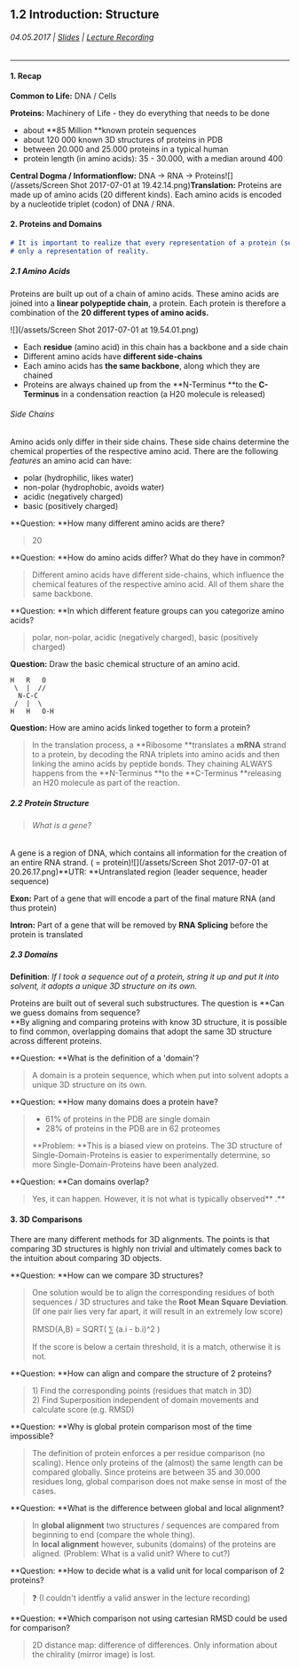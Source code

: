 ## 1.2 Introduction: Structure

###### 04.05.2017 \| [Slides](https://www.rostlab.org/sites/default/files/fileadmin/teaching/SoSe17/PP1CS/cb1e_20170504_intro2_structure.pdf) \| [Lecture Recording ](https://www.youtube.com/watch?v=8g0G5C4rRNA&list=PLg46T0OlBIJ9abbsmUL-ux24DCpoUlC1J&index=2)

---

#### 1. Recap

**Common to Life:** DNA / Cells

**Proteins:** Machinery of Life - they do everything that needs to be done

* about **85 Million **known protein sequences
* about 120 000 known 3D structures of proteins in PDB
* between 20.000 and 25.000 proteins in a typical human
* protein length \(in amino acids\): 35 - 30.000, with a median around 400

**Central Dogma / Informationflow:** DNA -&gt; RNA -&gt; Proteins![](/assets/Screen Shot 2017-07-01 at 19.42.14.png)**Translation:** Proteins are made up of amino acids \(20 different kinds\). Each amino acids is encoded by a nucleotide triplet \(codon\) of DNA / RNA.

#### 2. Proteins and Domains

```markdown
# It is important to realize that every representation of a protein (sequence, image, ...) is 
# only a representation of reality.
```

##### 2.1 Amino Acids

Proteins are built up out of a chain of amino acids. These amino acids are joined into a **linear polypeptide chain**, a protein. Each protein is therefore a combination of the **20 different types of amino acids.**

![](/assets/Screen Shot 2017-07-01 at 19.54.01.png)

* Each **residue** \(amino acid\) in this chain has a backbone and a side chain
* Different amino acids have **different side-chains**
* Each amino acids has **the same backbone**, along which they are chained
* Proteins are always chained up from the **N-Terminus **to the **C-Terminus** in a condensation reaction 
  \(a H20 molecule is released\)

###### Side Chains

Amino acids only differ in their side chains. These side chains determine the chemical properties of the respective amino acid. There are the following _features_ an amino acid can have:

* polar \(hydrophilic, likes water\)
* non-polar \(hydrophobic, avoids water\)
* acidic \(negatively charged\)
* basic \(positively charged\)

**Question: **How many different amino acids are there?

> 20

**Question: **How do amino acids differ? What do they have in common?

> Different amino acids have different side-chains, which influence the chemical features of the respective amino acid. All of them share the same backbone.

**Question: **In which different feature groups can you categorize amino acids?

> polar, non-polar, acidic \(negatively charged\), basic \(positively charged\)

**Question:** Draw the basic chemical structure of an amino acid.

```
H   R   O
 \  |  //
  N-C-C
 /  |  \
H   H   O-H
```

**Question:** How are amino acids linked together to form a protein?

> In the translation process, a **Ribosome **translates a **mRNA** strand to a protein, by decoding the RNA triplets into amino acids and then linking the amino acids by peptide bonds. They chaining ALWAYS happens from the **N-Terminus **to the **C-Terminus  **releasing an H20 molecule as part of the reaction.

##### 2.2 Protein Structure

> ###### What is a gene?

A gene is a region of DNA, which contains all information for the creation of an entire RNA strand. \( = protein\)![](/assets/Screen Shot 2017-07-01 at 20.26.17.png)**UTR: **Untranslated region \(leader sequence, header sequence\)

**Exon:** Part of a gene that will encode a part of the final mature RNA \(and thus protein\)

**Intron:** Part of a gene that will be removed by **RNA Splicing** before the protein is translated

##### 2.3 Domains

**Definition**: _If I took a sequence out of a protein, string it up and put it into solvent, it adopts a unique 3D structure on its own._

Proteins are built out of several such substructures. The question is **Can we guess domains from sequence?                              
**By aligning and comparing proteins with know 3D structure, it is possible to find common, overlapping domains that adopt the same 3D structure across different proteins.

**Question: **What is the definition of a 'domain'?

> A domain is a protein sequence, which when put into solvent adopts a unique 3D structure on its own.

**Question: **How many domains does a protein have?

> * 61% of proteins in the PDB are single domain
> * 28% of proteins in the PDB are in 62 proteomes
>
> **Problem: **This is a biased view on proteins. The 3D structure of Single-Domain-Proteins is easier to experimentally determine, so more Single-Domain-Proteins have been analyzed.

**Question: **Can domains overlap?

> Yes, it can happen. However, it is not what is typically observed** .**

#### 3. 3D Comparisons

There are many different methods for 3D alignments. The points is that comparing 3D structures is highly non trivial and ultimately comes back to the intuition about comparing 3D objects.

**Question: **How can we compare 3D structures?

> One solution would be to align the corresponding residues of both sequences / 3D structures and take the **Root Mean Square Deviation**. \(If one pair lies very far apart, it will result in an extremely low score\)
>
> RMSD\(A,B\) = SQRT\( ⅀ \(a.i - b.i\)^2 \)
>
> If the score is below a certain threshold, it is a match, otherwise it is not.

**Question: **How can align and compare the structure of 2 proteins?

> 1\) Find the corresponding points \(residues that match in 3D\)  
> 2\) Find Superposition independent of domain movements and calculate score \(e.g. RMSD\)

**Question: **Why is global protein comparison most of the time impossible?

> The definition of protein enforces a per residue comparison \(no scaling\). Hence only proteins of the \(almost\) the same length can be compared globally. Since proteins are between 35 and 30.000 residues long, global comparison does not make sense in most of the cases.

**Question: **What is the difference between global and local alignment?

> In **global alignment** two structures / sequences are compared from beginning to end \(compare the whole thing\).  
> In **local alignment** however, subunits \(domains\) of the proteins are aligned. \(Problem: What is a valid unit? Where to cut?\)

**Question: **How to decide what is a valid unit for local comparison of 2 proteins?

> ❓ \(I couldn't identfiy a valid answer in the lecture recording\)

**Question: **Which comparison not using cartesian RMSD could be used for comparison?

> 2D distance map: difference of differences. Only information about the chirality \(mirror image\) is lost.



